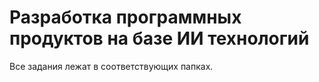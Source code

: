 # Разработка программных продуктов на базе ИИ технологий
Все задания лежат в соответствующих папках.
